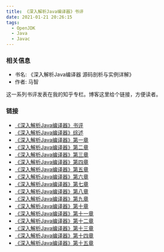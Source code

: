 ```yaml
---
title: 《深入解析Java编译器》书评
date: 2021-01-21 20:26:15
tags:
  - OpenJDK
  - Java
  - Javac
---
```


### 相关信息
- 书名: 《深入解析Java编译器 源码剖析与实例详解》
- 作者: 马智

这一系列书评发表在我的知乎专栏。博客这里给个链接，方便读者。

### 链接
- [《深入解析Java编译器》书评](https://www.zhihu.com/column/c_1326646811726356480)
- [《深入解析Java编译器》综述](https://zhuanlan.zhihu.com/p/345207940)
- [《深入解析Java编译器》第一章](https://zhuanlan.zhihu.com/p/345256496)
- [《深入解析Java编译器》第二章](https://zhuanlan.zhihu.com/p/345447896)
- [《深入解析Java编译器》第三章](https://zhuanlan.zhihu.com/p/345518878)
- [《深入解析Java编译器》第四章](https://zhuanlan.zhihu.com/p/345796459)
- [《深入解析Java编译器》第五章](https://zhuanlan.zhihu.com/p/346225725)
- [《深入解析Java编译器》第六章](https://zhuanlan.zhihu.com/p/346445373)
- [《深入解析Java编译器》第七章](https://zhuanlan.zhihu.com/p/346656643)
- [《深入解析Java编译器》第八章](https://zhuanlan.zhihu.com/p/346865148)
- [《深入解析Java编译器》第九章](https://zhuanlan.zhihu.com/p/346977803)
- [《深入解析Java编译器》第十章](https://zhuanlan.zhihu.com/p/347733630)
- [《深入解析Java编译器》第十一章](https://zhuanlan.zhihu.com/p/348576369)
- [《深入解析Java编译器》第十二章](https://zhuanlan.zhihu.com/p/348669548)
- [《深入解析Java编译器》第十三章](https://zhuanlan.zhihu.com/p/348797918)
- [《深入解析Java编译器》第十四章](https://zhuanlan.zhihu.com/p/348987147)
- [《深入解析Java编译器》第十五章](https://zhuanlan.zhihu.com/p/349718235)

